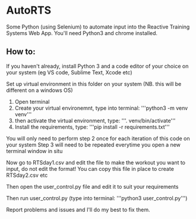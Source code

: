 # AutoRTS
Some Python (using Selenium)  to automate input into the Reactive Training Systems Web App. 
You'll need Python3 and chrome installed.

 ## How to:

  If you haven't already, install Python 3 and a code editor of your choice on your system (eg VS code, Sublime Text, Xcode etc)

  Set up  virtual environment in this folder on your system (NB. this will be different on a windows OS)
  
  1. Open terminal 
  2. Create your virtual environemnt, type into terminal: '''python3 -m venv venv''' 
  3. then activate the virtual environment, type: '''. venv/bin/activate'''
  4. Install the requirements, type: '''pip install -r requirements.txt'''
  
  You will only need to perform step 2 once for each iteration of this code on your system
  Step 3 will need to be repeated everytime you open a new terminal window in situ          

  Now go to RTSday1.csv and edit the file to make the workout you want to input, do not edit the format!
  You can copy this file in place to create RTSday2.csv etc 

  Then open the user_control.py file and edit it to suit your requirements 

  Then run user_control.py (type into terminal: '''python3 user_control.py''')

  Report problems and issues and I'll do my best to fix them. 

